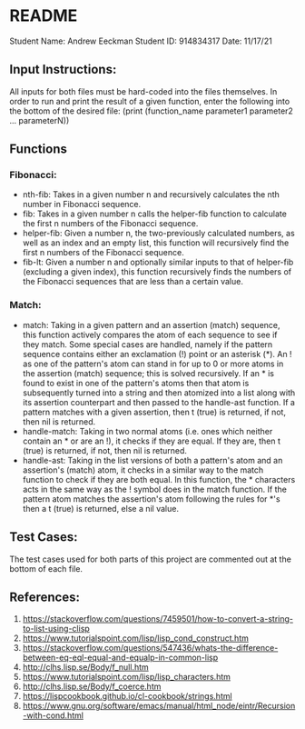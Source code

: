 # README
Student Name: Andrew Eeckman
Student ID: 914834317
Date: 11/17/21

## Input Instructions:
All inputs for both files must be hard-coded into the files themselves. In order to run and print the result of a given function, enter the following into the bottom of the desired file: (print (function_name parameter1 parameter2 ... parameterN))

## Functions
### Fibonacci: 
- nth-fib: Takes in a given number n and recursively calculates the nth number in Fibonacci sequence.
- fib: Takes in a given number n calls the helper-fib function to calculate the first n numbers of the Fibonacci sequence.
- helper-fib: Given a number n, the two-previously calculated numbers, as well as an index and an empty list, this function will recursively find the first n numbers of the Fibonacci sequence.
- fib-lt: Given a number n and optionally similar inputs to that of helper-fib (excluding a given index), this function recursively finds the numbers of the Fibonacci sequences that are less than a certain value. 

### Match:
- match: Taking in a given pattern and an assertion (match) sequence, this function actively compares the atom of each sequence to see if they match. Some special cases are handled, namely if the pattern sequence contains either an exclamation (!) point or an asterisk (*). An ! as one of the pattern's atom can stand in for up to 0 or more atoms in the assertion (match) sequence; this is solved recursively. If an * is found to exist in one of the pattern's atoms then that atom is subsequently turned into a string and then atomized into a list along with its assertion counterpart and then passed to the handle-ast function. If a pattern matches with a given assertion, then t (true) is returned, if not, then nil is returned. 
- handle-match: Taking in two normal atoms (i.e. ones which neither contain an * or are an !), it checks if they are equal. If they are, then t (true) is returned, if not, then nil is returned.
- handle-ast: Taking in the list versions of both a pattern's atom and an assertion's (match) atom, it checks in a similar way to the match function to check if they are both equal. In this function, the * characters acts in the same way as the ! symbol does in the match function. If the pattern atom matches the assertion's atom following the rules for *'s then a t (true) is returned, else a nil value.

## Test Cases:
The test cases used for both parts of this project are commented out at the bottom of each file. 

## References:
1. https://stackoverflow.com/questions/7459501/how-to-convert-a-string-to-list-using-clisp
2. https://www.tutorialspoint.com/lisp/lisp_cond_construct.htm
3. https://stackoverflow.com/questions/547436/whats-the-difference-between-eq-eql-equal-and-equalp-in-common-lisp
4. http://clhs.lisp.se/Body/f_null.htm
5. https://www.tutorialspoint.com/lisp/lisp_characters.htm
6. http://clhs.lisp.se/Body/f_coerce.htm
7. https://lispcookbook.github.io/cl-cookbook/strings.html
8. https://www.gnu.org/software/emacs/manual/html_node/eintr/Recursion-with-cond.html
